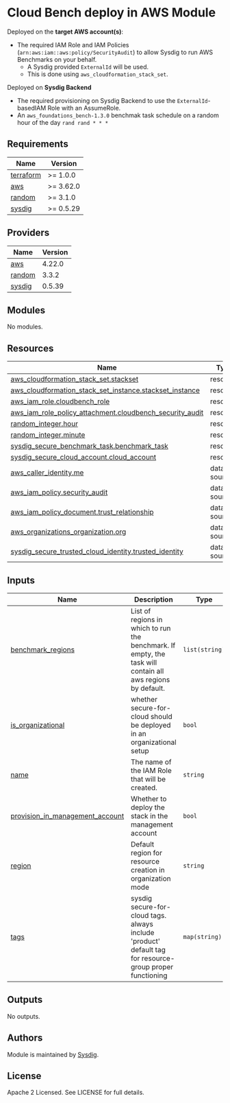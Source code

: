 # Cloud Bench deploy in AWS Module


Deployed on the **target AWS account(s)**:

- The required IAM Role and IAM Policies (`arn:aws:iam::aws:policy/SecurityAudit`)  to allow Sysdig to run AWS Benchmarks on your behalf.
  - A Sysdig provided `ExternalId` will be used.
  - This is done using `aws_cloudformation_stack_set`.

Deployed on **Sysdig Backend**
- The required provisioning on Sysdig Backend to use the `ExternalId`-basedIAM Role with an AssumeRole.
- An `aws_foundations_bench-1.3.0` benchmak task schedule on a random hour of the day `rand rand * * *`


<!-- BEGINNING OF PRE-COMMIT-TERRAFORM DOCS HOOK -->
## Requirements

| Name | Version |
|------|---------|
| <a name="requirement_terraform"></a> [terraform](#requirement\_terraform) | >= 1.0.0 |
| <a name="requirement_aws"></a> [aws](#requirement\_aws) | >= 3.62.0 |
| <a name="requirement_random"></a> [random](#requirement\_random) | >= 3.1.0 |
| <a name="requirement_sysdig"></a> [sysdig](#requirement\_sysdig) | >= 0.5.29 |

## Providers

| Name | Version |
|------|---------|
| <a name="provider_aws"></a> [aws](#provider\_aws) | 4.22.0 |
| <a name="provider_random"></a> [random](#provider\_random) | 3.3.2 |
| <a name="provider_sysdig"></a> [sysdig](#provider\_sysdig) | 0.5.39 |

## Modules

No modules.

## Resources

| Name | Type |
|------|------|
| [aws_cloudformation_stack_set.stackset](https://registry.terraform.io/providers/hashicorp/aws/latest/docs/resources/cloudformation_stack_set) | resource |
| [aws_cloudformation_stack_set_instance.stackset_instance](https://registry.terraform.io/providers/hashicorp/aws/latest/docs/resources/cloudformation_stack_set_instance) | resource |
| [aws_iam_role.cloudbench_role](https://registry.terraform.io/providers/hashicorp/aws/latest/docs/resources/iam_role) | resource |
| [aws_iam_role_policy_attachment.cloudbench_security_audit](https://registry.terraform.io/providers/hashicorp/aws/latest/docs/resources/iam_role_policy_attachment) | resource |
| [random_integer.hour](https://registry.terraform.io/providers/hashicorp/random/latest/docs/resources/integer) | resource |
| [random_integer.minute](https://registry.terraform.io/providers/hashicorp/random/latest/docs/resources/integer) | resource |
| [sysdig_secure_benchmark_task.benchmark_task](https://registry.terraform.io/providers/sysdiglabs/sysdig/latest/docs/resources/secure_benchmark_task) | resource |
| [sysdig_secure_cloud_account.cloud_account](https://registry.terraform.io/providers/sysdiglabs/sysdig/latest/docs/resources/secure_cloud_account) | resource |
| [aws_caller_identity.me](https://registry.terraform.io/providers/hashicorp/aws/latest/docs/data-sources/caller_identity) | data source |
| [aws_iam_policy.security_audit](https://registry.terraform.io/providers/hashicorp/aws/latest/docs/data-sources/iam_policy) | data source |
| [aws_iam_policy_document.trust_relationship](https://registry.terraform.io/providers/hashicorp/aws/latest/docs/data-sources/iam_policy_document) | data source |
| [aws_organizations_organization.org](https://registry.terraform.io/providers/hashicorp/aws/latest/docs/data-sources/organizations_organization) | data source |
| [sysdig_secure_trusted_cloud_identity.trusted_identity](https://registry.terraform.io/providers/sysdiglabs/sysdig/latest/docs/data-sources/secure_trusted_cloud_identity) | data source |

## Inputs

| Name | Description | Type | Default | Required |
|------|-------------|------|---------|:--------:|
| <a name="input_benchmark_regions"></a> [benchmark\_regions](#input\_benchmark\_regions) | List of regions in which to run the benchmark. If empty, the task will contain all aws regions by default. | `list(string)` | `[]` | no |
| <a name="input_is_organizational"></a> [is\_organizational](#input\_is\_organizational) | whether secure-for-cloud should be deployed in an organizational setup | `bool` | `false` | no |
| <a name="input_name"></a> [name](#input\_name) | The name of the IAM Role that will be created. | `string` | `"sfc-cloudbench"` | no |
| <a name="input_provision_in_management_account"></a> [provision\_in\_management\_account](#input\_provision\_in\_management\_account) | Whether to deploy the stack in the management account | `bool` | `true` | no |
| <a name="input_region"></a> [region](#input\_region) | Default region for resource creation in organization mode | `string` | `"eu-central-1"` | no |
| <a name="input_tags"></a> [tags](#input\_tags) | sysdig secure-for-cloud tags. always include 'product' default tag for resource-group proper functioning | `map(string)` | <pre>{<br>  "product": "sysdig-secure-for-cloud"<br>}</pre> | no |

## Outputs

No outputs.
<!-- END OF PRE-COMMIT-TERRAFORM DOCS HOOK -->

## Authors

Module is maintained by [Sysdig](https://sysdig.com).

## License

Apache 2 Licensed. See LICENSE for full details.
